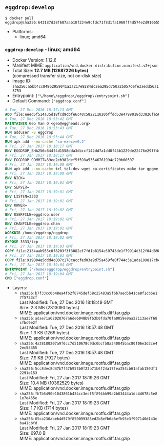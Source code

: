 ## `eggdrop:develop`

```console
$ docker pull eggdrop@sha256:643187d38f687aab18f234e9cfdc71f8d1fa1960ff4d574e2d916655b17a4c45
```

-	Platforms:
	-	linux; amd64

### `eggdrop:develop` - linux; amd64

-	Docker Version: 1.12.6
-	Manifest MIME: `application/vnd.docker.distribution.manifest.v2+json`
-	Total Size: **12.7 MB (12687226 bytes)**  
	(compressed transfer size, not on-disk size)
-	Image ID: `sha256:a5bb4cc84862959041a3a217e8284dc2ea295d750a2b057cefe3aedd56a13753`
-	Entrypoint: `["\/home\/eggdrop\/eggdrop\/entrypoint.sh"]`
-	Default Command: `["eggdrop.conf"]`

```dockerfile
# Tue, 27 Dec 2016 18:17:13 GMT
ADD file:eeed5f514a35d18fcd9cbfe6c40c582211020bffdd53e4799018d33826fe5067 in / 
# Tue, 27 Dec 2016 18:53:42 GMT
MAINTAINER Geo Van O <geo@eggheads.org>
# Tue, 27 Dec 2016 18:53:43 GMT
RUN adduser -S eggdrop
# Tue, 27 Dec 2016 18:53:44 GMT
RUN apk add --no-cache 'su-exec>=0.2'
# Fri, 27 Jan 2017 18:18:17 GMT
ENV EGGDROP_SHA256=844f4d1558dda3dbccf142dd7a1dd0f43b1229de22476e29ff448c74514084eb
# Fri, 27 Jan 2017 18:18:17 GMT
ENV EGGDROP_COMMIT=39ee2eb382def5f598a53546761994c729b60507
# Fri, 27 Jan 2017 18:19:00 GMT
RUN apk add --no-cache tcl tcl-dev wget ca-certificates make tar gpgme bash build-base openssl openssl-dev  && wget https://github.com/eggheads/eggdrop/archive/$EGGDROP_COMMIT.tar.gz -O develop.tar.gz  && echo "$EGGDROP_SHA256  develop.tar.gz" | sha256sum -c -   && tar -zxvf develop.tar.gz   && rm develop.tar.gz     && ( cd eggdrop-$EGGDROP_COMMIT     && ./configure     && make config     && make     && make install DEST=/home/eggdrop/eggdrop )   && rm -rf eggdrop-$EGGDROP_COMMIT   && mkdir /home/eggdrop/eggdrop/data   && chown -R eggdrop /home/eggdrop/eggdrop   && apk del tcl-dev wget ca-certificates make tar gpgme build-base openssl-dev
# Fri, 27 Jan 2017 18:19:00 GMT
ENV NICK=
# Fri, 27 Jan 2017 18:19:01 GMT
ENV SERVER=
# Fri, 27 Jan 2017 18:19:01 GMT
ENV LISTEN=3333
# Fri, 27 Jan 2017 18:19:01 GMT
ENV OWNER=
# Fri, 27 Jan 2017 18:19:02 GMT
ENV USERFILE=eggdrop.user
# Fri, 27 Jan 2017 18:19:02 GMT
ENV CHANFILE=eggdrop.chan
# Fri, 27 Jan 2017 18:19:02 GMT
WORKDIR /home/eggdrop/eggdrop
# Fri, 27 Jan 2017 18:19:02 GMT
EXPOSE 3333/tcp
# Fri, 27 Jan 2017 18:19:03 GMT
COPY file:2134aab955c0f8203f3f3082ef7fd1b8154e50743de1f79914d312f04d898087 in /home/eggdrop/eggdrop 
# Fri, 27 Jan 2017 18:19:03 GMT
COPY file:919804e5ddd4c807c178caccfed03e9d75a459fe0f744c3a1ada109817cb44ec in /home/eggdrop/eggdrop/scripts/ 
# Fri, 27 Jan 2017 18:19:04 GMT
ENTRYPOINT ["/home/eggdrop/eggdrop/entrypoint.sh"]
# Fri, 27 Jan 2017 18:19:04 GMT
CMD ["eggdrop.conf"]
```

-	Layers:
	-	`sha256:b7f33cc0b48ea4fb2f0745def58c25483a5f6b7aed5b41ce8f1cb6e17f5723cf`  
		Last Modified: Tue, 27 Dec 2016 18:18:49 GMT  
		Size: 2.3 MB (2313090 bytes)  
		MIME: application/vnd.docker.image.rootfs.diff.tar.gzip
	-	`sha256:adae71a62028767a6de6048b9fb3b0fda70fa0059e9aa22113ae7f68cfbc9e2f`  
		Last Modified: Tue, 27 Dec 2016 18:57:48 GMT  
		Size: 1.3 KB (1269 bytes)  
		MIME: application/vnd.docker.image.rootfs.diff.tar.gzip
	-	`sha256:4a28180207a9f6cc7d510678c9dc0bcfb8a340845bac80f06e3d3ce42ec53355`  
		Last Modified: Tue, 27 Dec 2016 18:57:48 GMT  
		Size: 7.9 KB (7927 bytes)  
		MIME: application/vnd.docker.image.rootfs.diff.tar.gzip
	-	`sha256:5cc8dec8d47b7f47b953b0f23b71b6f24a17fea254cb61afab150df12291e153`  
		Last Modified: Fri, 27 Jan 2017 18:19:26 GMT  
		Size: 10.4 MB (10362529 bytes)  
		MIME: application/vnd.docker.image.rootfs.diff.tar.gzip
	-	`sha256:fb7b6490e1043861b434cc3ecf5f894bb99a2b03444a1dc44678c5e81e7e455e`  
		Last Modified: Fri, 27 Jan 2017 18:19:23 GMT  
		Size: 1.7 KB (1714 bytes)  
		MIME: application/vnd.docker.image.rootfs.diff.tar.gzip
	-	`sha256:05ca230abeb4d570f850099385ed2b8efb6a6efb93e3f997140d143eba41cbfd`  
		Last Modified: Fri, 27 Jan 2017 18:19:23 GMT  
		Size: 697.0 B  
		MIME: application/vnd.docker.image.rootfs.diff.tar.gzip
